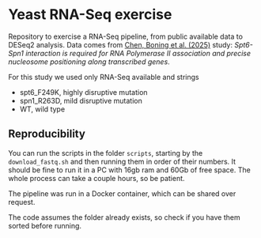 # Yeast RNA-Seq exercise

Repository to exercise a RNA-Seq pipeline, from public available data to DESeq2 analysis. 
Data comes from [Chen, Boning et al. (2025)](https://www.jbc.org/article/S0021-9258(25)00285-6/fulltext) study: _Spt6-Spn1 interaction is required for RNA Polymerase II association and precise nucleosome positioning along transcribed genes_.

For this study we used only RNA-Seq available and strings

- spt6_F249K, highly disruptive mutation
- spn1_R263D, mild disruptive mutation
- WT, wild type

## Reproducibility

You can run the scripts in the folder `scripts`, starting by the `download_fastq.sh` and then running them in order of their numbers.
It should be fine to run it in a PC with 16gb ram and 60Gb of free space. The whole process can take a couple hours, so be patient. 

The pipeline was run in a Docker container, which can be shared over request.

The code assumes the folder already exists, so check if you have them sorted before running.
